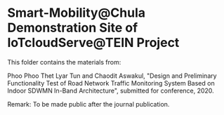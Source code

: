 # Smart-Mobility@Chula Demonstration Site of IoTcloudServe@TEIN Project

This folder contains the materials from:

Phoo Phoo Thet Lyar Tun and Chaodit Aswakul, "Design and Preliminary Functionality Test of Road Network Traffic Monitoring System Based on Indoor SDWMN In-Band Architecture", submitted for conference, 2020.

Remark: To be made public after the journal publication.
